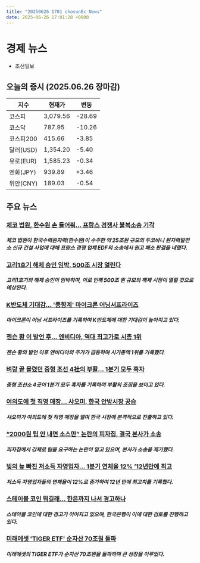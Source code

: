 ```yaml
---
title: "20250626 1701 chosunEc News"
date: 2025-06-26 17:01:28 +0900
---
```


# 경제 뉴스
- 조선일보
## 오늘의 증시 (2025.06.26 장마감)

| 지수 | 현재가 | 변동 |
|---|---|---|
| 코스피 | 3,079.56 | -28.69 |
| 코스닥 | 787.95 | -10.26 |
| 코스피200 | 415.66 | -3.85 |
| 달러(USD) | 1,354.20 | -5.40 |
| 유로(EUR) | 1,585.23 | -0.34 |
| 엔화(JPY) | 939.89 | +3.46 |
| 위안(CNY) | 189.03 | -0.54 |

## 주요 뉴스
### [체코 법원, 한수원 손 들어줘… 프랑스 경쟁사 불복소송 기각](https://www.chosun.com/economy/industry-company/2025/06/26/LI2Q73AT5JBMTHZETW4A5EPHC4/)
##### 체코 법원이 한국수력원자력(한수원)이 수주한 약 25조원 규모의 두코바니 원자력발전소 신규 건설 사업에 대해 프랑스 경쟁 업체 EDF의 소송에서 원고 패소 판결을 내렸다.

### [고리1호기 해체 승인 임박, 500조 시장 열린다](https://www.chosun.com/economy/economy_general/2025/06/26/GZWDEYFKKVBIJP5UBPZKDVIZ7Y/)
##### 고리1호기의 해체 승인이 임박하며, 이로 인해 500조 원 규모의 해체 시장이 열릴 것으로 예상된다.

### [K반도체 기대감… '풍향계' 마이크론 어닝서프라이즈](https://www.chosun.com/economy/tech_it/2025/06/26/XJ7FGDYSF5EJVFYUARMFU2G5FQ/)
##### 마이크론이 어닝 서프라이즈를 기록하며 K반도체에 대한 기대감이 높아지고 있다.

### [젠슨 황 이 발언 후… 엔비디아, 역대 최고가로 시총 1위](https://www.chosun.com/economy/tech_it/2025/06/26/UQHUZTNZFJBULEDCTBT2N3TFLE/)
##### 젠슨 황의 발언 이후 엔비디아의 주가가 급등하며 시가총액 1위를 기록했다.

### [벼랑 끝 몰렸던 중형 조선 4社의 부활… 1분기 모두 흑자](https://www.chosun.com/economy/industry-company/2025/06/26/4YCU42AZGJAXHJE5ZHHADYXUXU/)
##### 중형 조선소 4곳이 1분기 모두 흑자를 기록하며 부활의 조짐을 보이고 있다.

### [여의도에 첫 직영 매장… 샤오미, 한국 안방시장 공습](https://www.chosun.com/economy/tech_it/2025/06/26/QX5674HK7ZCMXINUFK4E5XVZLE/)
##### 샤오미가 여의도에 첫 직영 매장을 열며 한국 시장에 본격적으로 진출하고 있다.

### [“2000원 팁 안 내면 소스만” 논란의 피자집, 결국 본사가 소송](https://www.chosun.com/economy/realty/realestate_industry/2025/06/26/2KSGFMOQRBC7PGGC3VPJA3FQ3A/)
##### 피자집에서 강제로 팁을 요구하는 논란이 일고 있으며, 본사가 소송을 제기했다.

### [빚의 늪 빠진 저소득 자영업자… 1분기 연체율 12% ’12년만에 최고](https://www.chosun.com/economy/economy_general/2025/06/26/XMXERK3NLNH2XI5QIICOGSEXSE/)
##### 저소득 자영업자들의 연체율이 12%로 증가하며 12년 만에 최고치를 기록했다.

### [스테이블 코인 뭐길래… 한은까지 나서 경고하나](https://www.chosun.com/economy/economy_general/2025/06/26/M6WN6C3YMJGYXM7WKMUZ3OW2SQ/)
##### 스테이블 코인에 대한 경고가 이어지고 있으며, 한국은행이 이에 대한 검토를 진행하고 있다.

### [미래에셋 'TIGER ETF' 순자산 70조원 돌파](https://www.chosun.com/economy/money/2025/06/26/7KL7CMNVH726N7NENXGFLGXHII/)
##### 미래에셋의 TIGER ETF가 순자산 70조원을 돌파하며 큰 성장을 이루었다.